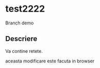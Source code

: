 # test2222

Branch demo
## Descriere

Va contine retete.

aceasta modificare este facuta in browser

